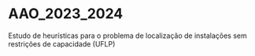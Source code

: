 # AAO_2023_2024
Estudo de heurísticas para o problema de localização de instalações sem restrições de capacidade (UFLP)

